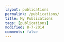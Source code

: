```yaml
---
layout: publications
permalink: /publications/
title: My Publications
tags: [publications]
modified: 8-7-2014
comments: false
---
```


<!--
You can also browse my <a href="http://scholar.google.es/citations?user=1df3mFsAAAAJ" target="_blank">Google Scholar profile</a>.
-->
